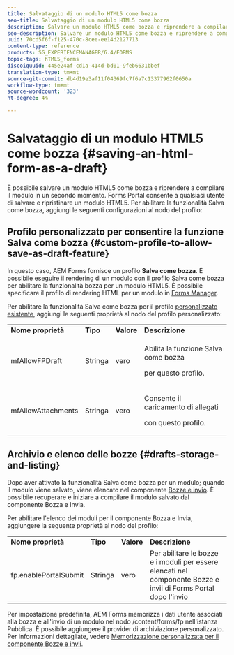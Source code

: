 ```yaml
---
title: Salvataggio di un modulo HTML5 come bozza
seo-title: Salvataggio di un modulo HTML5 come bozza
description: Salvare un modulo HTML5 come bozza e riprendere a compilare il modulo in una fase successiva.
seo-description: Salvare un modulo HTML5 come bozza e riprendere a compilare il modulo in una fase successiva.
uuid: 70cd5f6f-f125-470c-8cee-ee14d2127713
content-type: reference
products: SG_EXPERIENCEMANAGER/6.4/FORMS
topic-tags: hTML5_forms
discoiquuid: 445e24af-cd1a-414d-bd01-9feb6631bbef
translation-type: tm+mt
source-git-commit: db4d19e3af11f04369fc7f6a7c13377962f0650a
workflow-type: tm+mt
source-wordcount: '323'
ht-degree: 4%

---
```



# Salvataggio di un modulo HTML5 come bozza {#saving-an-html-form-as-a-draft}

È possibile salvare un modulo HTML5 come bozza e riprendere a compilare il modulo in un secondo momento. Forms Portal consente a qualsiasi utente di salvare e ripristinare un modulo HTML5. Per abilitare la funzionalità Salva come bozza, aggiungi le seguenti configurazioni al nodo del profilo:

## Profilo personalizzato per consentire la funzione Salva come bozza {#custom-profile-to-allow-save-as-draft-feature}

In questo caso,  AEM Forms fornisce un profilo **Salva come bozza**. È possibile eseguire il rendering di un modulo con il profilo Salva come bozza per abilitare la funzionalità bozza per un modulo HTML5. È possibile specificare il profilo di rendering HTML per un modulo in [Forms Manager](/help/forms/using/introduction-managing-forms.md).

Per abilitare la funzionalità Salva come bozza per il profilo [personalizzato esistente](/help/forms/using/custom-profile.md), aggiungi le seguenti proprietà al nodo del profilo personalizzato:

<table> 
 <tbody> 
  <tr> 
   <td><strong>Nome proprietà</strong></td> 
   <td><strong>Tipo</strong></td> 
   <td><strong>Valore</strong></td> 
   <td><strong>Descrizione</strong></td> 
  </tr> 
  <tr> 
   <td>mfAllowFPDraft</td> 
   <td>Stringa</td> 
   <td>vero</td> 
   <td><p>Abilita la funzione Salva come bozza</p> <p>per questo profilo.</p> </td> 
  </tr> 
  <tr> 
   <td>mfAllowAttachments</td> 
   <td>Stringa</td> 
   <td>vero</td> 
   <td><p>Consente il caricamento di allegati</p> <p>con questo profilo.</p> </td> 
  </tr> 
 </tbody> 
</table>

## Archivio e elenco delle bozze {#drafts-storage-and-listing}

Dopo aver attivato la funzionalità Salva come bozza per un modulo; quando il modulo viene salvato, viene elencato nel componente [Bozze e invio](/help/forms/using/draft-submission-component.md). È possibile recuperare e iniziare a compilare il modulo salvato dal componente Bozza e Invia.

Per abilitare l&#39;elenco dei moduli per il componente Bozza e Invia, aggiungere la seguente proprietà al nodo del profilo:

<table> 
 <tbody> 
  <tr> 
   <td><strong>Nome proprietà</strong></td> 
   <td><strong>Tipo</strong></td> 
   <td><strong>Valore</strong></td> 
   <td><strong>Descrizione</strong></td> 
  </tr> 
  <tr> 
   <td>fp.enablePortalSubmit</td> 
   <td>Stringa</td> 
   <td>vero</td> 
   <td>Per abilitare le bozze e i moduli per essere elencati nel componente Bozze e invii di Forms Portal dopo l'invio<br /></td> 
  </tr> 
 </tbody> 
</table>

Per impostazione predefinita,  AEM Forms memorizza i dati utente associati alla bozza e all&#39;invio di un modulo nel nodo /content/forms/fp nell&#39;istanza Pubblica. È possibile aggiungere il provider di archiviazione personalizzato. Per informazioni dettagliate, vedere [Memorizzazione personalizzata per il componente Bozze e invii](/help/forms/using/adding-custom-storage-provider-forms.md).
